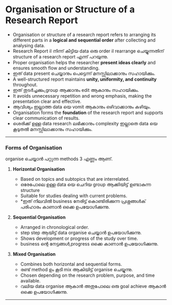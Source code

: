 # **Organisation or Structure of a Research Report**

* Organisation or structure of a research report refers to arranging its different parts in a **logical and sequential order** after collecting and analysing data.
* Research Report il നിന്ന് കിട്ടിയ data ഒരു order il rearrange ചെയ്യുന്നതിന് structure of a research report എന്ന് പറയുന്നു.
* Proper organisation helps the researcher **present ideas clearly** and ensures smooth flow and understanding.
* ഇത് data present ചെയ്യാനും പെട്ടെന്ന് മനസ്സിലാക്കാനും സഹായിക്കും.
* A well-structured report maintains **unity, uniformity, and continuity** throughout.
* ഇത് തുടർച്ചക്കും,group ആക്കാനും edit ആകാനും സഹായിക്കും.
* It avoids unnecessary repetition and wrong emphasis, making the presentation clear and effective.
* ആവിശ്യം ഇല്ലാത്ത data യെ vomit ആകാനും ഒഴിവാക്കാനും കഴിയും.
* Organisation forms the **foundation** of the research report and supports clear communication of results.
* ശെരിക്ക് ഉള്ള data research ലഭിക്കാനും complexity ഇല്ലാതെ data യെ കൂടുതൽ മനസ്സിലാക്കാനും സഹായിക്കും.
---

### **Forms of Organisation**
organise ചെയ്യാൻ പറ്റുന്ന methods 3 എണ്ണം ആണ്.
1. **Horizontal Organisation**

   * Based on topics and subtopics that are interrelated.
   * ഒരേപോലെ ഉള്ള data യെ ചെറിയ group ആക്കിയിട്ട് ഉണ്ടാകുന്ന structure
   * Suitable for studies dealing with current problems.
   * *ഇത് നിലവിൽ business നേരിട്ട് കൊണ്ടിരിക്കുന്ന പ്രശ്നങ്ങൾക് പരിഹാരം കാണാൻ ഒക്കെ ഉപയോഗിക്കുന്നു.

2. **Sequential Organisation**

   * Arranged in chronological order.
   * step step ആയിട്ട് data organise ചെയ്യാൻ ഉപയോഗിക്കുന്നു.
   * Shows development or progress of the study over time.
   * business ന്റെ നേട്ടങ്ങൾ,progress ഒക്കെ കാണാൻ ഉപയോഗിക്കുന്നു.

3. **Mixed Organisation**

   * Combines both horizontal and sequential forms.
   * രണ്ട് method ഉം കൂടി mix ആകിയിട്ട് organise ചെയ്യുന്നു.
   * Chosen depending on the research problem, purpose, and time available.
   * വലിയ data organise ആകാൻ അതുപോലെ ഒരു goal achieve ആകാൻ ഒക്കെ ഉപയോഗിക്കുന്നു.
---
